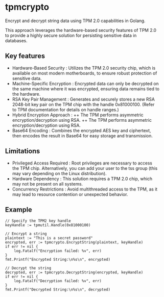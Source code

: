# tpmcrypto

Encrypt and decrypt string data using TPM 2.0 capabilities in Golang.

This approach leverages the hardware-based security features of TPM 2.0 to provide a highly secure solution for persisting sensitive data in databases.

## Key features  

+ Hardware-Based Security : Utilizes the TPM 2.0 security chip, which is available on most modern motherboards, to ensure robust protection of sensitive data.
+ Machine-Specific Encryption : Encrypted data can only be decrypted on the same machine where it was encrypted, ensuring data remains tied to the hardware.
+ RSA Key Pair Management : Generates and securely stores a new RSA 2048-bit key pair on the TPM chip with the handle 0x81000100. (Refer to TPM documentation for details on handle ranges.)
+ Hybrid Encryption Approach :
++ The TPM performs asymmetric encryption/decryption using RSA.
++ The TPM performs asymmetric encryption/decryption using RSA.
+ Base64 Encoding : Combines the encrypted AES key and ciphertext, then encodes the result in Base64 for easy storage and transmission.
  
## Limitations

+ Privileged Access Required : Root privileges are necessary to access the TPM chip. Alternatively, you can add your user to the tss group (this may vary depending on the Linux distribution).
+ Hardware Dependency : This solution requires a TPM 2.0 chip, which may not be present on all systems.
+ Concurrency Restrictions : Avoid multithreaded access to the TPM, as it may lead to resource contention or unexpected behavior.

## Example

```
// Specify the TPM2 key handle
keyHandle := tpmutil.Handle(0x81000100)

// Encrypt a string
plaintext := "This is a secret password"
encrypted, err := tpmcrypto.EncryptString(plaintext, keyHandle)
if err != nil {
    log.Fatalf("Encryption failed: %v", err)
}
fmt.Printf("Encrypted String:\n%s\n", encrypted)

// Decrypt the string
decrypted, err := tpmcrypto.DecryptString(encrypted, keyHandle)
if err != nil {
    log.Fatalf("Decryption failed: %v", err)
}
fmt.Printf("Decrypted String:\n%s\n", decrypted)
```
         
     

